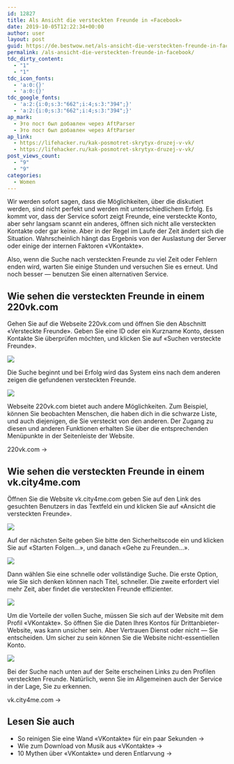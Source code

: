 ```yaml
---
id: 12827
title: Als Ansicht die versteckten Freunde in «Facebook»
date: 2019-10-05T12:22:34+00:00
author: user
layout: post
guid: https://de.bestwow.net/als-ansicht-die-versteckten-freunde-in-facebook/
permalink: /als-ansicht-die-versteckten-freunde-in-facebook/
tdc_dirty_content:
  - "1"
  - "1"
tdc_icon_fonts:
  - 'a:0:{}'
  - 'a:0:{}'
tdc_google_fonts:
  - 'a:2:{i:0;s:3:"662";i:4;s:3:"394";}'
  - 'a:2:{i:0;s:3:"662";i:4;s:3:"394";}'
ap_mark:
  - Это пост был добавлен через AftParser
  - Это пост был добавлен через AftParser
ap_link:
  - https://lifehacker.ru/kak-posmotret-skrytyx-druzej-v-vk/
  - https://lifehacker.ru/kak-posmotret-skrytyx-druzej-v-vk/
post_views_count:
  - "9"
  - "9"
categories:
  - Women
---
```

Wir werden sofort sagen, dass die Möglichkeiten, über die diskutiert werden, sind nicht perfekt und werden mit unterschiedlichem Erfolg. Es kommt vor, dass der Service sofort zeigt Freunde, eine versteckte Konto, aber sehr langsam scannt ein anderes, öffnen sich nicht alle versteckten Kontakte oder gar keine. Aber in der Regel im Laufe der Zeit ändert sich die Situation. Wahrscheinlich hängt das Ergebnis von der Auslastung der Server oder einige der internen Faktoren «VKontakte».

Also, wenn die Suche nach versteckten Freunde zu viel Zeit oder Fehlern enden wird, warten Sie einige Stunden und versuchen Sie es erneut. Und noch besser — benutzen Sie einen alternativen Service.

## Wie sehen die versteckten Freunde in einem 220vk.com

Gehen Sie auf die Webseite 220vk.com und öffnen Sie den Abschnitt «Versteckte Freunde». Geben Sie eine ID oder ein Kurzname Konto, dessen Kontakte Sie überprüfen möchten, und klicken Sie auf «Suchen versteckte Freunde».

![](https://de.bestwow.net/wp-content/uploads/2019/10/kak-posmotret-skrytyh-druzey-vo-vkontakte-1.jpg) 

Die Suche beginnt und bei Erfolg wird das System eins nach dem anderen zeigen die gefundenen versteckten Freunde.

![](https://de.bestwow.net/wp-content/uploads/2019/10/kak-posmotret-skrytyh-druzey-vo-vkontakte-2.jpg) 

Webseite 220vk.com bietet auch andere Möglichkeiten. Zum Beispiel, können Sie beobachten Menschen, die haben dich in die schwarze Liste, und auch diejenigen, die Sie versteckt von den anderen. Der Zugang zu diesen und anderen Funktionen erhalten Sie über die entsprechenden Menüpunkte in der Seitenleiste der Website.

220vk.com →

## Wie sehen die versteckten Freunde in einem vk.city4me.com

Öffnen Sie die Website vk.city4me.com geben Sie auf den Link des gesuchten Benutzers in das Textfeld ein und klicken Sie auf «Ansicht die versteckten Freunde».

![](https://de.bestwow.net/wp-content/uploads/2019/10/kak-posmotret-skrytyh-druzey-vo-vkontakte-3.jpg) 

Auf der nächsten Seite geben Sie bitte den Sicherheitscode ein und klicken Sie auf «Starten Folgen&#8230;», und danach «Gehe zu Freunden&#8230;».

![](https://de.bestwow.net/wp-content/uploads/2019/10/kak-posmotret-skrytyh-druzey-vo-vkontakte-4.jpg) 

Dann wählen Sie eine schnelle oder vollständige Suche. Die erste Option, wie Sie sich denken können nach Titel, schneller. Die zweite erfordert viel mehr Zeit, aber findet die versteckten Freunde effizienter.

![](https://de.bestwow.net/wp-content/uploads/2019/10/kak-posmotret-skrytyh-druzey-vo-vkontakte-5.jpg) 

Um die Vorteile der vollen Suche, müssen Sie sich auf der Website mit dem Profil «VKontakte». So öffnen Sie die Daten Ihres Kontos für Drittanbieter-Website, was kann unsicher sein. Aber Vertrauen Dienst oder nicht — Sie entscheiden. Um sicher zu sein können Sie die Website nicht-essentiellen Konto.

![](https://de.bestwow.net/wp-content/uploads/2019/10/kak-posmotret-skrytyh-druzey-vo-vkontakte-6.jpg) 

Bei der Suche nach unten auf der Seite erscheinen Links zu den Profilen versteckten Freunde. Natürlich, wenn Sie im Allgemeinen auch der Service in der Lage, Sie zu erkennen.

vk.city4me.com →

## Lesen Sie auch

  * So reinigen Sie eine Wand «VKontakte» für ein paar Sekunden →
  * Wie zum Download von Musik aus «VKontakte» →
  * 10 Mythen über «VKontakte» und deren Entlarvung →